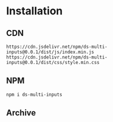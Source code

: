 # Installation

CDN
---------
    https://cdn.jsdelivr.net/npm/ds-multi-inputs@0.0.1/dist/js/index.min.js
    https://cdn.jsdelivr.net/npm/ds-multi-inputs@0.0.1/dist/css/style.min.css

NPM
---------
    npm i ds-multi-inputs

Archive
---------
